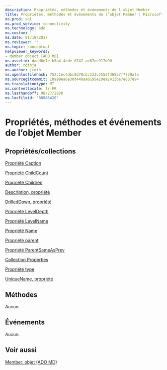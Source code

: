 ```yaml
---
description: Propriétés, méthodes et événements de l’objet Member
title: Propriétés, méthodes et événements de l’objet Member | Microsoft Docs
ms.prod: sql
ms.prod_service: connectivity
ms.technology: ado
ms.custom: ''
ms.date: 01/19/2017
ms.reviewer: ''
ms.topic: conceptual
helpviewer_keywords:
- Member object [ADO MD]
ms.assetid: dadd6e7e-b5b4-4ede-8747-ae67ec917d90
author: rothja
ms.author: jroth
ms.openlocfilehash: 752c1ec4dbc8d78cbc123c2553f36557f7729afa
ms.sourcegitcommit: 18a98ea6a30d448aa6195e10ea2413be7e837e94
ms.translationtype: MT
ms.contentlocale: fr-FR
ms.lasthandoff: 08/27/2020
ms.locfileid: "88986420"
---
```

# <a name="member-object-properties-methods-and-events"></a>Propriétés, méthodes et événements de l’objet Member
## <a name="propertiescollections"></a>Propriétés/collections  
 [Propriété Caption](./caption-property-ado-md.md)  
  
 [Propriété ChildCount](./childcount-property-ado-md.md)  
  
 [Propriété Children](./children-property-ado-md.md)  
  
 [Description, propriété](./description-property-ado-md.md)  
  
 [DrilledDown, propriété](./drilleddown-property-ado-md.md)  
  
 [Propriété LevelDepth](./leveldepth-property-ado-md.md)  
  
 [Propriété LevelName](./levelname-property-ado-md.md)  
  
 [Propriété Name](./name-property-ado-md.md)  
  
 [Propriété parent](./parent-property-ado-md.md)  
  
 [Propriété ParentSameAsPrev](./parentsameasprev-property-ado-md.md)  
  
 [Collection Properties](../ado-api/properties-collection-ado.md)  
  
 [Propriété type](./type-property-ado-md.md)  
  
 [UniqueName, propriété](./uniquename-property-ado-md.md)  
  
## <a name="methods"></a>Méthodes  
 Aucun.  
  
## <a name="events"></a>Événements  
 Aucun.  
  
## <a name="see-also"></a>Voir aussi  
 [Member, objet (ADO MD)](./member-object-ado-md.md)